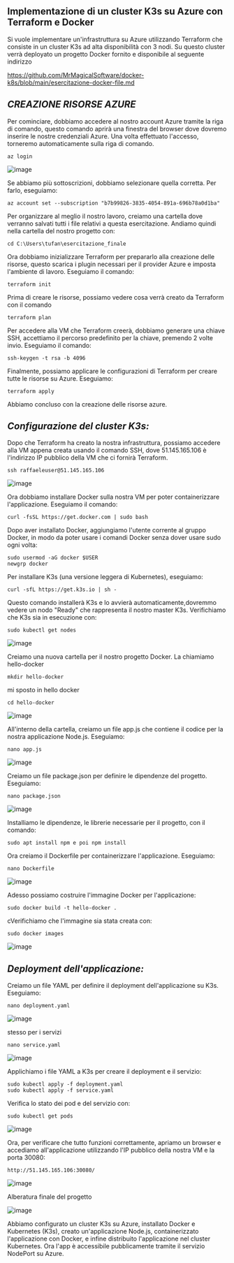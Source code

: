 ## Implementazione di un cluster K3s su Azure con Terraform e Docker
Si vuole implementare un'infrastruttura su Azure utilizzando Terraform che consiste in un cluster K3s ad alta disponibilità con 3 nodi. Su questo cluster verrà deployato un progetto Docker fornito e disponibile al seguente indirizzo

https://github.com/MrMagicalSoftware/docker-k8s/blob/main/esercitazione-docker-file.md


## *CREAZIONE RISORSE AZURE*

Per cominciare, dobbiamo accedere al nostro account Azure tramite la riga di comando, questo comando aprirà una finestra del browser dove dovremo inserire le nostre credenziali Azure. Una volta effettuato l'accesso, torneremo automaticamente sulla riga di comando.
```
az login
```
![image](https://github.com/user-attachments/assets/1e9b26ec-9b90-4692-984e-b1ef48317fb1)

Se abbiamo più sottoscrizioni, dobbiamo selezionare quella corretta. Per farlo, eseguiamo:
```
az account set --subscription "b7b99826-3835-4054-891a-696b78a0d1ba"
```


Per organizzare al meglio il nostro lavoro, creiamo una cartella dove verranno salvati tutti i file relativi a questa esercitazione. Andiamo quindi nella cartella del nostro progetto con:
```
cd C:\Users\tufan\esercitazione_finale
```
Ora dobbiamo inizializzare Terraform per prepararlo alla creazione delle risorse, questo scarica i plugin necessari per il provider Azure e imposta l'ambiente di lavoro. Eseguiamo il comando:
```
terraform init
```
Prima di creare le risorse, possiamo vedere cosa verrà creato da Terraform con il comando
```
terraform plan
```
Per accedere alla VM che Terraform creerà, dobbiamo generare una chiave SSH, accettiamo il percorso predefinito per la chiave, premendo 2 volte invio. Eseguiamo il comando:

```
ssh-keygen -t rsa -b 4096
```

Finalmente, possiamo applicare le configurazioni di Terraform per creare tutte le risorse su Azure. Eseguiamo:

```
terraform apply
```

Abbiamo concluso con la creazione delle risorse azure.



## *Configurazione del cluster K3s:*

Dopo che Terraform ha creato la nostra infrastruttura, possiamo accedere alla VM appena creata usando il comando SSH, dove 51.145.165.106 è l'indirizzo IP pubblico della VM che ci fornirà Terraform.

```
ssh raffaeleuser@51.145.165.106
```
![image](https://github.com/user-attachments/assets/f43a393b-f31d-4fff-92d3-477ed24a5bf0)

Ora dobbiamo installare Docker sulla nostra VM per poter containerizzare l'applicazione. Eseguiamo il comando: 
```
curl -fsSL https://get.docker.com | sudo bash
```
Dopo aver installato Docker, aggiungiamo l'utente corrente al gruppo Docker, in modo da poter usare i comandi Docker senza dover usare sudo ogni volta:
```
sudo usermod -aG docker $USER
newgrp docker
```

Per installare K3s (una versione leggera di Kubernetes), eseguiamo:
```
curl -sfL https://get.k3s.io | sh -
```
Questo comando installerà K3s e lo avvierà automaticamente,dovremmo vedere un nodo "Ready" che rappresenta il nostro master K3s. Verifichiamo che K3s sia in esecuzione con:

```
sudo kubectl get nodes
```
![image](https://github.com/user-attachments/assets/2403fa35-0c10-47d4-afb2-af0873b560f2)

Creiamo una nuova cartella per il nostro progetto Docker. La chiamiamo hello-docker
```
mkdir hello-docker
```
mi sposto in hello docker
```
cd hello-docker
```
![image](https://github.com/user-attachments/assets/b683954f-c8fa-46ec-a592-3256327a5ad6)

All'interno della cartella, creiamo un file app.js che contiene il codice per la nostra applicazione Node.js. Eseguiamo:
```
nano app.js
```
![image](https://github.com/user-attachments/assets/3d87746b-1398-4c50-975f-60ddea56beb0)

Creiamo un file package.json per definire le dipendenze del progetto. Eseguiamo:
```
nano package.json
```
![image](https://github.com/user-attachments/assets/ee543f50-5007-4f10-89e5-9c1e85065728)

Installiamo le dipendenze, le librerie necessarie per il progetto, con il comando:
```
sudo apt install npm e poi npm install
```
Ora creiamo il Dockerfile per containerizzare l'applicazione. Eseguiamo:
```
nano Dockerfile
```
![image](https://github.com/user-attachments/assets/8301da6f-f0ec-47f4-8ac9-3b96b982efb6)

Adesso possiamo costruire l'immagine Docker per l'applicazione:
```
sudo docker build -t hello-docker .
```
cVerifichiamo che l'immagine sia stata creata con:
```
sudo docker images
```
![image](https://github.com/user-attachments/assets/0c5f4914-f403-4fbb-a2c4-87adb3ab056a)


## *Deployment dell'applicazione:*

Creiamo un file YAML per definire il deployment dell'applicazione su K3s. Eseguiamo:

```
nano deployment.yaml
```
![image](https://github.com/user-attachments/assets/a27def56-81d3-494c-9af9-380cc3be6aaf)

stesso per i servizi
```
nano service.yaml
```

![image](https://github.com/user-attachments/assets/b82fab4e-bbaf-4206-bbac-cb90cd56f510)

Applichiamo i file YAML a K3s per creare il deployment e il servizio:
```
sudo kubectl apply -f deployment.yaml
sudo kubectl apply -f service.yaml
```
Verifica lo stato dei pod e del servizio con:
```
sudo kubectl get pods
```

![image](https://github.com/user-attachments/assets/77a0e0f3-447c-42b0-9afc-c32a9371ab9f)

Ora, per verificare che tutto funzioni correttamente, apriamo un browser e accediamo all'applicazione utilizzando l'IP pubblico della nostra VM e la porta 30080:
```
http://51.145.165.106:30080/
```
![image](https://github.com/user-attachments/assets/d1dfbf7d-3a95-4318-bd94-651cd694a246)

Alberatura finale del progetto

![image](https://github.com/user-attachments/assets/3eb46e26-4765-4820-9f2b-71f4b042c28f)


Abbiamo configurato un cluster K3s su Azure, installato Docker e Kubernetes (K3s), creato un'applicazione Node.js, containerizzato l'applicazione con Docker, e infine distribuito l'applicazione nel cluster Kubernetes. Ora l'app è accessibile pubblicamente tramite il servizio NodePort su Azure.

